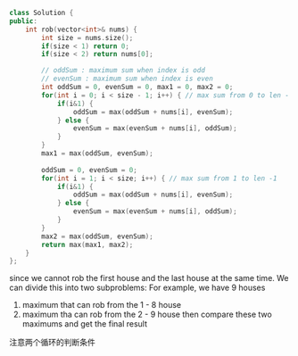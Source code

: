 ```cpp
class Solution {
public:
    int rob(vector<int>& nums) {
        int size = nums.size();
        if(size < 1) return 0;
        if(size < 2) return nums[0];

        // oddSum : maximum sum when index is odd
        // evenSum : maximum sum when index is even
        int oddSum = 0, evenSum = 0, max1 = 0, max2 = 0;
        for(int i = 0; i < size - 1; i++) { // max sum from 0 to len - 2
            if(i&1) {
                oddSum = max(oddSum + nums[i], evenSum);
            } else {
                evenSum = max(evenSum + nums[i], oddSum);
            }
        }
        max1 = max(oddSum, evenSum);
        
        oddSum = 0, evenSum = 0;
        for(int i = 1; i < size; i++) { // max sum from 1 to len -1
            if(i&1) {
                oddSum = max(oddSum + nums[i], evenSum);
            } else {
                evenSum = max(evenSum + nums[i], oddSum);
            }
        }
        max2 = max(oddSum, evenSum);
        return max(max1, max2);
    }
};
```
since we cannot rob the first house and the last house at the same time.
We can divide this into two subproblems:
For example, we have 9 houses
1. maximum that can rob from the 1 - 8 house
2. maximum tha can rob from the 2 - 9 house
then compare these two maximums and get the final result

注意两个循环的判断条件
